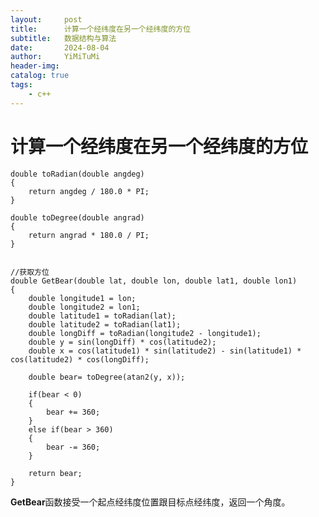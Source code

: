 ```yaml
---
layout:     post
title:      计算一个经纬度在另一个经纬度的方位
subtitle:   数据结构与算法
date:       2024-08-04
author:     YiMiTuMi
header-img: 
catalog: true
tags:
    - c++
---
```


# 计算一个经纬度在另一个经纬度的方位

	double toRadian(double angdeg) 
	{
	    return angdeg / 180.0 * PI;
	}
	
	double toDegree(double angrad) 
	{
	    return angrad * 180.0 / PI;
	}


	//获取方位
	double GetBear(double lat, double lon, double lat1, double lon1)
	{
	    double longitude1 = lon;
	    double longitude2 = lon1;
	    double latitude1 = toRadian(lat);
	    double latitude2 = toRadian(lat1);
	    double longDiff = toRadian(longitude2 - longitude1);
	    double y = sin(longDiff) * cos(latitude2);
	    double x = cos(latitude1) * sin(latitude2) - sin(latitude1) * cos(latitude2) * cos(longDiff);
	
	    double bear= toDegree(atan2(y, x));
	
	    if(bear < 0)
	    {
	        bear += 360;   
	    }
	    else if(bear > 360)
	    {
	        bear -= 360;
	    } 

	    return bear;
	}

**GetBear**函数接受一个起点经纬度位置跟目标点经纬度，返回一个角度。
